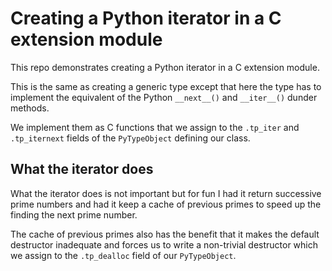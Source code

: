 # Creating a Python iterator in a C extension module

This repo demonstrates creating a Python iterator in a C extension module.

This is the same as creating a generic type except that here the type has
to implement the equivalent of the Python `__next__()` and `__iter__()` dunder
methods.

We implement them as C functions that we assign to the `.tp_iter` and `.tp_iternext`
fields of the `PyTypeObject` defining our class.

## What the iterator does

What the iterator does is not important but for fun I had it return successive
prime numbers and had it keep a cache of previous primes to speed up the
finding the next prime number.

The cache of previous primes also has the benefit that it makes the default
destructor inadequate and forces us to write a non-trivial destructor which
we assign to the `.tp_dealloc` field of our `PyTypeObject`.


